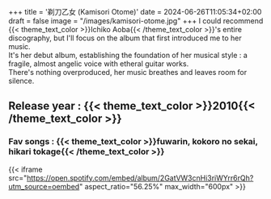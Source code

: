 +++
title = '剃刀乙女 (Kamisori Otome)'
date = 2024-06-26T11:05:34+02:00
draft = false
image = "/images/kamisori-otome.jpg"
+++
I could recommend {{< theme_text_color >}}Ichiko Aoba{{< /theme_text_color >}}'s entire discography, but I'll focus on the album that first introduced me to her music.  
It's her debut album, establishing the foundation of her musical style : a fragile, almost angelic voice with etheral guitar works.   
There's nothing overproduced, her music breathes and leaves room for silence.
## Release year : {{< theme_text_color >}}2010{{< /theme_text_color >}} 
### Fav songs : {{< theme_text_color >}}fuwarin, kokoro no sekai, hikari tokage{{< /theme_text_color >}} 
{{< iframe src="https://open.spotify.com/embed/album/2GatVW3cnHi3riWYrr6rQh?utm_source=oembed" aspect_ratio="56.25%" max_width="600px" >}}